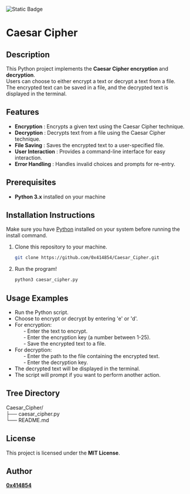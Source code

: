 ![Static Badge](https://img.shields.io/badge/python-%233776ab?logo=python&logoColor=white)

# Caesar Cipher

## **Description**
This Python project implements the **Caesar Cipher encryption** and **decryption**.
<br>Users can choose to either encrypt a text or decrypt a text from a file.
<br>The encrypted text can be saved in a file, and the decrypted text is displayed in the terminal.


## **Features**
- **Encryption** : Encrypts a given text using the Caesar Cipher technique.
- **Decryption** : Decrypts text from a file using the Caesar Cipher technique.
- **File Saving** : Saves the encrypted text to a user-specified file.
- **User Interaction** : Provides a command-line interface for easy interaction.
- **Error Handling** : Handles invalid choices and prompts for re-entry.

## **Prerequisites**
- **Python 3.x** installed on your machine

## **Installation Instructions**
Make sure you have [Python](https://www.python.org/downloads/) installed on your system before running the install command.

1. Clone this repository to your machine.
   
   ```bash
   git clone https://github.com/0x414854/Caesar_Cipher.git
   
2. Run the program!
   
   ```bash
   python3 caesar_cipher.py

## **Usage Examples**
- Run the Python script.
- Choose to encrypt or decrypt by entering 'e' or 'd'.
- For encryption:
<br>&nbsp;&nbsp;&nbsp;&nbsp;&nbsp;&nbsp;- Enter the text to encrypt.
<br>&nbsp;&nbsp;&nbsp;&nbsp;&nbsp;&nbsp;- Enter the encryption key (a number between 1-25).
<br>&nbsp;&nbsp;&nbsp;&nbsp;&nbsp;&nbsp;- Save the encrypted text to a file.
- For decryption:
<br>&nbsp;&nbsp;&nbsp;&nbsp;&nbsp;&nbsp;- Enter the path to the file containing the encrypted text.
<br>&nbsp;&nbsp;&nbsp;&nbsp;&nbsp;&nbsp;- Enter the decryption key.
- The decrypted text will be displayed in the terminal.
- The script will prompt if you want to perform another action.


## Tree Directory

Caesar_Cipher/
<br>├── caesar_cipher.py
<br>└── README.md

## **License**
This project is licensed under the **MIT License**.

## **Author**
[**0x414854**](https://github.com/0x414854)
